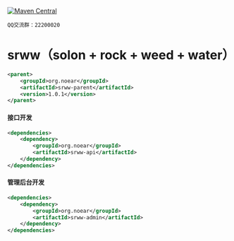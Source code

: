 
[![Maven Central](https://img.shields.io/maven-central/v/org.noear/srww.base.svg)](https://mvnrepository.com/search?q=g:org.noear%20AND%20srww.base)

` QQ交流群：22200020 `


# srww（solon + rock + weed + water）

```xml
<parent>
    <groupId>org.noear</groupId>
    <artifactId>srww-parent</artifactId>
    <version>1.0.1</version>
</parent>
```

#### 接口开发
```xml
<dependencies>
    <dependency>
        <groupId>org.noear</groupId>
        <artifactId>srww-api</artifactId>
    </dependency>
</dependencies>
```

#### 管理后台开发
```xml
<dependencies>
    <dependency>
        <groupId>org.noear</groupId>
        <artifactId>srww-admin</artifactId>
    </dependency>
</dependencies>
```